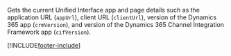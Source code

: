 Gets the current Unified Interface app and page details such as the application URL (`appUrl`), client URL (`clientUrl`), version of the Dynamics 365 app (`crmVersion`), and version of the Dynamics 365 Channel Integration Framework app (`cifVersion`).

[!INCLUDE[footer-include](../../../../../../includes/footer-banner.md)]